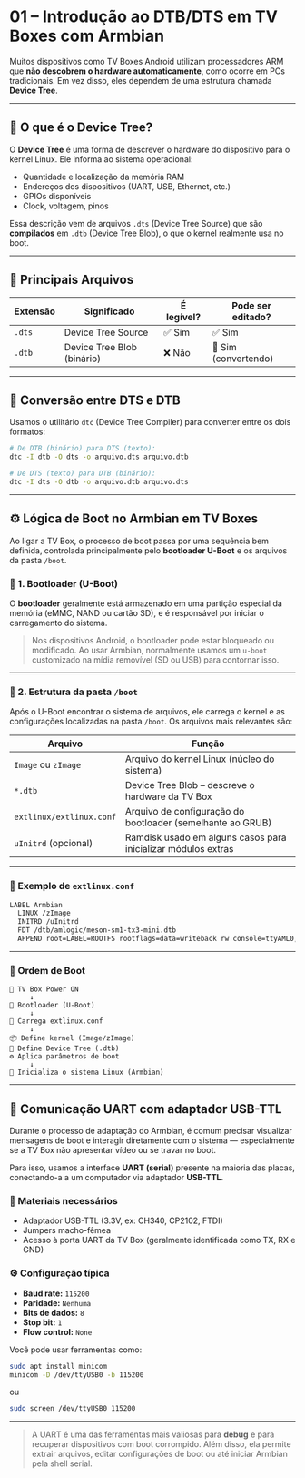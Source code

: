 # 01 – Introdução ao DTB/DTS em TV Boxes com Armbian

Muitos dispositivos como TV Boxes Android utilizam processadores ARM que **não descobrem o hardware automaticamente**, como ocorre em PCs tradicionais. Em vez disso, eles dependem de uma estrutura chamada **Device Tree**.

---

## 🌳 O que é o Device Tree?

O **Device Tree** é uma forma de descrever o hardware do dispositivo para o kernel Linux. Ele informa ao sistema operacional:

- Quantidade e localização da memória RAM
- Endereços dos dispositivos (UART, USB, Ethernet, etc.)
- GPIOs disponíveis
- Clock, voltagem, pinos

Essa descrição vem de arquivos `.dts` (Device Tree Source) que são **compilados** em `.dtb` (Device Tree Blob), o que o kernel realmente usa no boot.

---

## 📁 Principais Arquivos

| Extensão | Significado                | É legível? | Pode ser editado? |
|----------|----------------------------|------------|-------------------|
| `.dts`   | Device Tree Source         | ✅ Sim     | ✅ Sim            |
| `.dtb`   | Device Tree Blob (binário) | ❌ Não     | 🔁 Sim (convertendo) |

---

## 🔄 Conversão entre DTS e DTB

Usamos o utilitário `dtc` (Device Tree Compiler) para converter entre os dois formatos:

```bash
# De DTB (binário) para DTS (texto):
dtc -I dtb -O dts -o arquivo.dts arquivo.dtb

# De DTS (texto) para DTB (binário):
dtc -I dts -O dtb -o arquivo.dtb arquivo.dts
```

---

## ⚙️ Lógica de Boot no Armbian em TV Boxes

Ao ligar a TV Box, o processo de boot passa por uma sequência bem definida, controlada principalmente pelo **bootloader U-Boot** e os arquivos da pasta `/boot`.

### 🔹 1. Bootloader (U-Boot)

O **bootloader** geralmente está armazenado em uma partição especial da memória (eMMC, NAND ou cartão SD), e é responsável por iniciar o carregamento do sistema.

> Nos dispositivos Android, o bootloader pode estar bloqueado ou modificado. Ao usar Armbian, normalmente usamos um `u-boot` customizado na mídia removível (SD ou USB) para contornar isso.

---

### 📁 2. Estrutura da pasta `/boot`

Após o U-Boot encontrar o sistema de arquivos, ele carrega o kernel e as configurações localizadas na pasta `/boot`. Os arquivos mais relevantes são:

| Arquivo                 | Função                                                           |
|--------------------------|------------------------------------------------------------------|
| `Image` ou `zImage`     | Arquivo do kernel Linux (núcleo do sistema)                      |
| `*.dtb`                 | Device Tree Blob – descreve o hardware da TV Box                 |
| `extlinux/extlinux.conf`| Arquivo de configuração do bootloader (semelhante ao GRUB)       |
| `uInitrd` (opcional)    | Ramdisk usado em alguns casos para inicializar módulos extras    |

---

### 🧾 Exemplo de `extlinux.conf`

```txt
LABEL Armbian
  LINUX /zImage
  INITRD /uInitrd
  FDT /dtb/amlogic/meson-sm1-tx3-mini.dtb
  APPEND root=LABEL=ROOTFS rootflags=data=writeback rw console=ttyAML0,115200n8
```

---

### 🔁 Ordem de Boot

```text
🔌 TV Box Power ON
     ↓
🧭 Bootloader (U-Boot)
     ↓
📄 Carrega extlinux.conf
     ↓
📦 Define kernel (Image/zImage)
🌳 Define Device Tree (.dtb)
⚙️ Aplica parâmetros de boot
     ↓
🚀 Inicializa o sistema Linux (Armbian)
```

---

## 🧪 Comunicação UART com adaptador USB-TTL

Durante o processo de adaptação do Armbian, é comum precisar visualizar mensagens de boot e interagir diretamente com o sistema — especialmente se a TV Box não apresentar vídeo ou se travar no boot.

Para isso, usamos a interface **UART (serial)** presente na maioria das placas, conectando-a a um computador via adaptador **USB-TTL**.

### 🔌 Materiais necessários

- Adaptador USB-TTL (3.3V, ex: CH340, CP2102, FTDI)
- Jumpers macho-fêmea
- Acesso à porta UART da TV Box (geralmente identificada como TX, RX e GND)

### ⚙️ Configuração típica

- **Baud rate:** `115200`
- **Paridade:** `Nenhuma`
- **Bits de dados:** `8`
- **Stop bit:** `1`
- **Flow control:** `None`

Você pode usar ferramentas como:

```bash
sudo apt install minicom
minicom -D /dev/ttyUSB0 -b 115200
```

ou

```bash
sudo screen /dev/ttyUSB0 115200
```

---

> A UART é uma das ferramentas mais valiosas para **debug** e para recuperar dispositivos com boot corrompido. Além disso, ela permite extrair arquivos, editar configurações de boot ou até iniciar Armbian pela shell serial.

